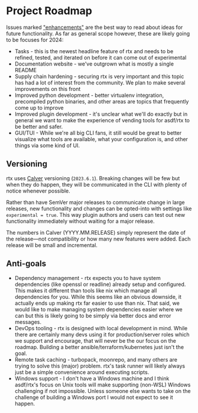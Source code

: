 # Project Roadmap

Issues marked ["enhancements"](https://github.com/jdx/rtx/issues?q=is%3Aissue+is%3Aopen+label%3Aenhancement) are the best way to read about ideas for future
functionality. As far as general scope however, these are likely going to be focuses for 2024:

* Tasks - this is the newest headline feature of rtx and needs to be refined, tested, and iterated on before it can come out of experimental
* Documentation website - we've outgrown what is mostly a single README
* Supply chain hardening - securing rtx is very important and this topic has had a lot of interest from the community. We plan to make several improvements on this front
* Improved python development - better virtualenv integration, precompiled python binaries, and other areas are topics that frequently come up to improve
* Improved plugin development - it's unclear what we'll do exactly but in general we want to make the experience of vending tools for asdf/rtx to be better and safer.
* GUI/TUI - While we're all big CLI fans, it still would be great to better visualize what tools are available, what your configuration is, and other things via some kind of UI.

## Versioning

rtx uses [Calver](https://calver.org/) versioning (`2023.6.1`).
Breaking changes will be few but when they do happen,
they will be communicated in the CLI with plenty of notice whenever possible.

Rather than have SemVer major releases to communicate change in large releases,
new functionality and changes can be opted-into with settings like `experimental = true`.
This way plugin authors and users can
test out new functionality immediately without waiting for a major release.

The numbers in Calver (YYYY.MM.RELEASE) simply represent the date of the release—not compatibility
or how many new features were added.
Each release will be small and incremental.

## Anti-goals

* Dependency management - rtx expects you to have system dependencies (like openssl or readline) already setup and configured. This makes it different than tools like nix which manage all dependencies for you. While this seems like an obvious downside, it actually ends up making rtx far easier to use than nix. That said, we would like to make managing system dependencies easier where we can but this is likely going to be simply via better docs and error messages.
* DevOps tooling - rtx is designed with local development in mind. While there are certainly many devs using it for production/server roles which we support and encourage, that will never be the our focus on the roadmap. Building a better ansible/terraform/kubernetes just isn't the goal.
* Remote task caching - turbopack, moonrepo, and many others are trying to solve this (major) problem. rtx's task runner will likely always just be a simple convenience around executing scripts.
* Windows support - I don't have a Windows machine and I think asdf/rtx's focus on Unix tools will make supporting (non-WSL) Windows challenging if not impossible. Unless someone else wants to take on the challenge of building a Windows port I would not expect to see it happen.
